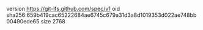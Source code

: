 version https://git-lfs.github.com/spec/v1
oid sha256:659b419cac65222684ae6745c679a31d3a8d1019353d022ae748bb00490ede65
size 2768
